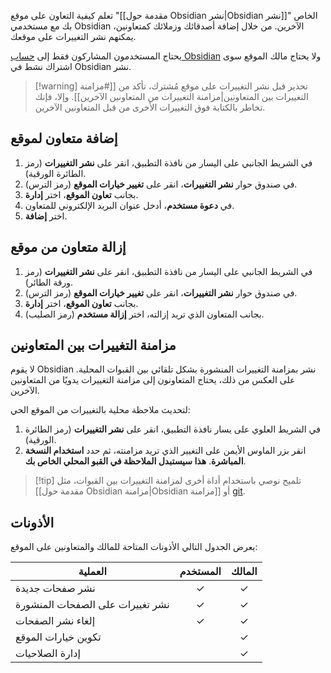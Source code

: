 تعلم كيفية التعاون على موقع "[[مقدمة حول Obsidian نشر|Obsidian نشر]]" الخاص بك مع مستخدمي Obsidian الآخرين. من خلال إضافة أصدقائك وزملائك كمتعاونين، يمكنهم نشر التغييرات على موقعك.

يحتاج المستخدمون المشاركون فقط إلى [حساب Obsidian](https://obsidian.md/account) ولا يحتاج مالك الموقع سوى اشتراك نشط في Obsidian نشر.

> [!warning] تحذير
> قبل نشر التغييرات على موقع مُشترك، تأكد من [[#مزامنة التغييرات بين المتعاونين|مزامنة التغييرات من المتعاونين الآخرين]]. وإلا، فإنك تخاطر بالكتابة فوق التغييرات الأخرى من قبل المتعاونين الآخرين.

## إضافة متعاون لموقع

1. في الشريط الجانبي على اليسار من نافذة التطبيق، انقر على **نشر التغييرات** (رمز الطائرة الورقية).
2. في صندوق حوار **نشر التغييرات**، انقر على **تغيير خيارات الموقع** (رمز الترس).
3. بجانب **تعاون الموقع**، اختر **إدارة**.
4. في **دعوة مستخدم**، أدخل عنوان البريد الإلكتروني للمتعاون.
5. اختر **إضافة**.

## إزالة متعاون من موقع

1. في الشريط الجانبي على اليسار من نافذة التطبيق، انقر على **نشر التغييرات** (رمز ورقة الطائر).
2. في صندوق حوار **نشر التغييرات**، انقر على **تغيير خيارات الموقع** (رمز الترس).
3. بجانب **تعاون الموقع**، اختر **إدارة**.
4. بجانب المتعاون الذي تريد إزالته، اختر **إزالة مستخدم** (رمز الصليب).

## مزامنة التغييرات بين المتعاونين

لا يقوم Obsidian نشر بمزامنة التغييرات المنشورة بشكل تلقائي بين القبوات المحلية. على العكس من ذلك، يحتاج المتعاونون إلى مزامنة التغييرات يدويًا من المتعاونين الآخرين.

لتحديث ملاحظة محلية بالتغييرات من الموقع الحي:

1. في الشريط العلوي على يسار نافذة التطبيق، انقر على **نشر التغييرات** (رمز الطائرة الورقية).
2. انقر بزر الماوس الأيمن على التغيير الذي تريد مزامنته، ثم حدد **استخدام النسخة المباشرة**. **هذا سيستبدل الملاحظة في القبو المحلي الخاص بك**.

> [!tip] تلميح
> نوصي باستخدام أداة أخرى لمزامنة التغييرات بين القبوات، مثل [[مقدمة حول Obsidian مزامنة|Obsidian مزامنة]] أو [git](https://git-scm.com/).

## الأذونات

يعرض الجدول التالي الأذونات المتاحة للمالك والمتعاونين على الموقع:

| العملية | المستخدم | المالك |
|---------|:---------:|:------:|
| نشر صفحات جديدة | ✓ | ✓ |
| نشر تغييرات على الصفحات المنشورة | ✓ | ✓ |
| إلغاء نشر الصفحات | ✓ | ✓ |
| تكوين خيارات الموقع |   | ✓ |
| إدارة الصلاحيات |   | ✓ |
